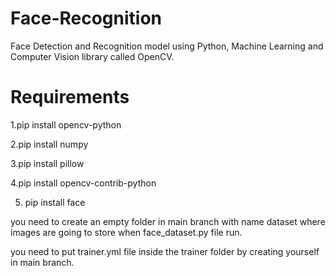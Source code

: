# Face-Recognition
 Face Detection and Recognition model using Python, Machine Learning and Computer Vision library called OpenCV. 
 
 # Requirements
 
 1.pip install opencv-python
 
 2.pip install numpy
 
 3.pip install pillow
 
 4.pip install opencv-contrib-python

5. pip install face

you need to create an empty folder in main branch with name dataset where images are going to store when face_dataset.py file run.

you need to put trainer.yml file inside the trainer folder by creating yourself in main branch.
